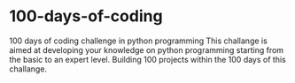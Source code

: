 # 100-days-of-coding
100 days of coding challenge in python programming
This challange is aimed at developing your knowledge on python programming starting from the basic to an expert level.
Building 100 projects within the 100 days of this challange.
